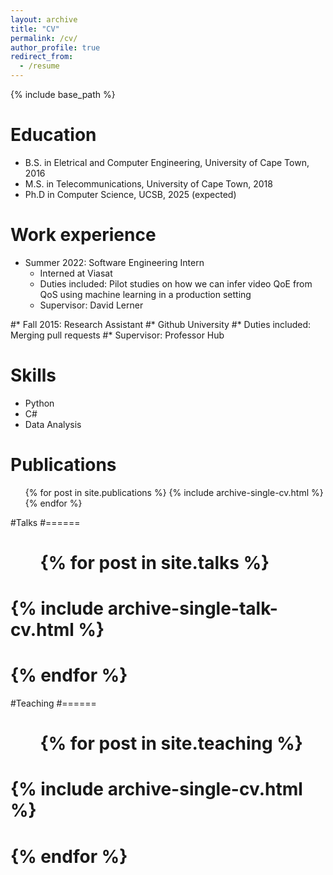 ```yaml
---
layout: archive
title: "CV"
permalink: /cv/
author_profile: true
redirect_from:
  - /resume
---
```


{% include base_path %}

Education
======
* B.S. in Eletrical and Computer Engineering, University of Cape Town, 2016
* M.S. in Telecommunications, University of Cape Town, 2018
* Ph.D in Computer Science, UCSB, 2025 (expected)

Work experience
======
* Summer 2022: Software Engineering Intern
  * Interned at Viasat
  * Duties included: Pilot studies on how we can infer video QoE from QoS using machine learning in a production setting
  * Supervisor: David Lerner

#* Fall 2015: Research Assistant
  #* Github University
  #* Duties included: Merging pull requests
  #* Supervisor: Professor Hub
  
Skills
======
* Python
* C#
* Data Analysis

Publications
======
  <ul>{% for post in site.publications %}
    {% include archive-single-cv.html %}
  {% endfor %}</ul>
  
#Talks
#======
 # <ul>{% for post in site.talks %}
 #   {% include archive-single-talk-cv.html %}
 # {% endfor %}</ul>
  
#Teaching
#======
 # <ul>{% for post in site.teaching %}
 #   {% include archive-single-cv.html %}
 # {% endfor %}</ul>
  

